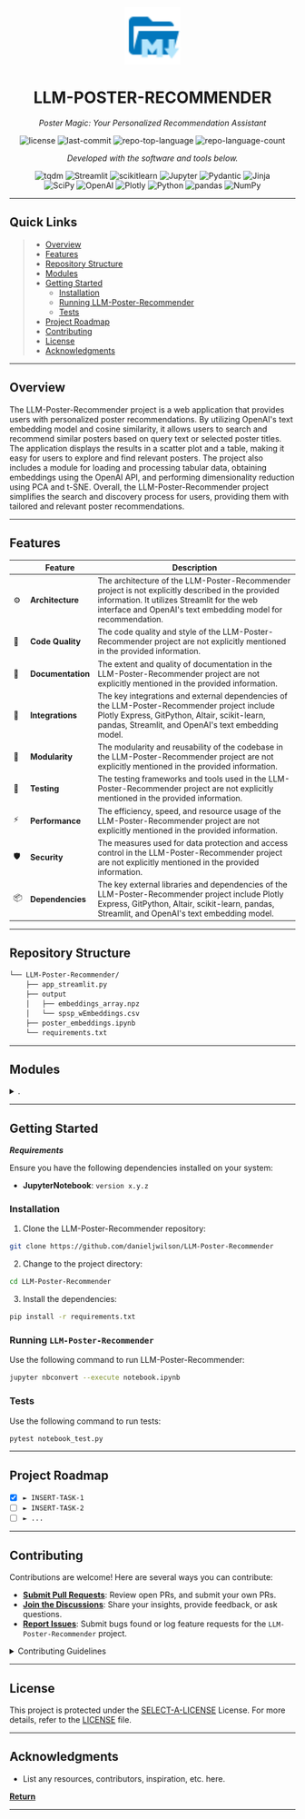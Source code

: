 <p align="center">
  <img src="https://raw.githubusercontent.com/PKief/vscode-material-icon-theme/ec559a9f6bfd399b82bb44393651661b08aaf7ba/icons/folder-markdown-open.svg" width="100" />
</p>
<p align="center">
    <h1 align="center">LLM-POSTER-RECOMMENDER</h1>
</p>
<p align="center">
    <em>Poster Magic: Your Personalized Recommendation Assistant</em>
</p>
<p align="center">
	<img src="https://img.shields.io/github/license/danieljwilson/LLM-Poster-Recommender?style=flat&color=0080ff" alt="license">
	<img src="https://img.shields.io/github/last-commit/danieljwilson/LLM-Poster-Recommender?style=flat&logo=git&logoColor=white&color=0080ff" alt="last-commit">
	<img src="https://img.shields.io/github/languages/top/danieljwilson/LLM-Poster-Recommender?style=flat&color=0080ff" alt="repo-top-language">
	<img src="https://img.shields.io/github/languages/count/danieljwilson/LLM-Poster-Recommender?style=flat&color=0080ff" alt="repo-language-count">
<p>
<p align="center">
		<em>Developed with the software and tools below.</em>
</p>
<p align="center">
	<img src="https://img.shields.io/badge/tqdm-FFC107.svg?style=flat&logo=tqdm&logoColor=black" alt="tqdm">
	<img src="https://img.shields.io/badge/Streamlit-FF4B4B.svg?style=flat&logo=Streamlit&logoColor=white" alt="Streamlit">
	<img src="https://img.shields.io/badge/scikitlearn-F7931E.svg?style=flat&logo=scikit-learn&logoColor=white" alt="scikitlearn">
	<img src="https://img.shields.io/badge/Jupyter-F37626.svg?style=flat&logo=Jupyter&logoColor=white" alt="Jupyter">
	<img src="https://img.shields.io/badge/Pydantic-E92063.svg?style=flat&logo=Pydantic&logoColor=white" alt="Pydantic">
	<img src="https://img.shields.io/badge/Jinja-B41717.svg?style=flat&logo=Jinja&logoColor=white" alt="Jinja">
	<br>
	<img src="https://img.shields.io/badge/SciPy-8CAAE6.svg?style=flat&logo=SciPy&logoColor=white" alt="SciPy">
	<img src="https://img.shields.io/badge/OpenAI-412991.svg?style=flat&logo=OpenAI&logoColor=white" alt="OpenAI">
	<img src="https://img.shields.io/badge/Plotly-3F4F75.svg?style=flat&logo=Plotly&logoColor=white" alt="Plotly">
	<img src="https://img.shields.io/badge/Python-3776AB.svg?style=flat&logo=Python&logoColor=white" alt="Python">
	<img src="https://img.shields.io/badge/pandas-150458.svg?style=flat&logo=pandas&logoColor=white" alt="pandas">
	<img src="https://img.shields.io/badge/NumPy-013243.svg?style=flat&logo=NumPy&logoColor=white" alt="NumPy">
</p>
<hr>

##  Quick Links

> - [ Overview](#-overview)
> - [ Features](#-features)
> - [ Repository Structure](#-repository-structure)
> - [ Modules](#-modules)
> - [ Getting Started](#-getting-started)
>   - [ Installation](#-installation)
>   - [Running LLM-Poster-Recommender](#-running-LLM-Poster-Recommender)
>   - [ Tests](#-tests)
> - [ Project Roadmap](#-project-roadmap)
> - [ Contributing](#-contributing)
> - [ License](#-license)
> - [ Acknowledgments](#-acknowledgments)

---

##  Overview

The LLM-Poster-Recommender project is a web application that provides users with personalized poster recommendations. By utilizing OpenAI's text embedding model and cosine similarity, it allows users to search and recommend similar posters based on query text or selected poster titles. The application displays the results in a scatter plot and a table, making it easy for users to explore and find relevant posters. The project also includes a module for loading and processing tabular data, obtaining embeddings using the OpenAI API, and performing dimensionality reduction using PCA and t-SNE. Overall, the LLM-Poster-Recommender project simplifies the search and discovery process for users, providing them with tailored and relevant poster recommendations.

---

##  Features

|    |   Feature         | Description |
|----|-------------------|---------------------------------------------------------------|
| ⚙️  | **Architecture**  | The architecture of the LLM-Poster-Recommender project is not explicitly described in the provided information. It utilizes Streamlit for the web interface and OpenAI's text embedding model for recommendation. |
| 🔩 | **Code Quality**  | The code quality and style of the LLM-Poster-Recommender project are not explicitly mentioned in the provided information. |
| 📄 | **Documentation** | The extent and quality of documentation in the LLM-Poster-Recommender project are not explicitly mentioned in the provided information. |
| 🔌 | **Integrations**  | The key integrations and external dependencies of the LLM-Poster-Recommender project include Plotly Express, GitPython, Altair, scikit-learn, pandas, Streamlit, and OpenAI's text embedding model. |
| 🧩 | **Modularity**    | The modularity and reusability of the codebase in the LLM-Poster-Recommender project are not explicitly mentioned in the provided information. |
| 🧪 | **Testing**       | The testing frameworks and tools used in the LLM-Poster-Recommender project are not explicitly mentioned in the provided information. |
| ⚡️  | **Performance**   | The efficiency, speed, and resource usage of the LLM-Poster-Recommender project are not explicitly mentioned in the provided information. |
| 🛡️ | **Security**      | The measures used for data protection and access control in the LLM-Poster-Recommender project are not explicitly mentioned in the provided information. |
| 📦 | **Dependencies**  | The key external libraries and dependencies of the LLM-Poster-Recommender project include Plotly Express, GitPython, Altair, scikit-learn, pandas, Streamlit, and OpenAI's text embedding model. |


---

##  Repository Structure

```sh
└── LLM-Poster-Recommender/
    ├── app_streamlit.py
    ├── output
    │   ├── embeddings_array.npz
    │   └── spsp_wEmbeddings.csv
    ├── poster_embeddings.ipynb
    └── requirements.txt
```

---

##  Modules

<details closed><summary>.</summary>

| File                                                                                                                   | Summary                                                                                                                                                                                                                                                                                                                                                             |
| ---                                                                                                                    | ---                                                                                                                                                                                                                                                                                                                                                                 |
| [requirements.txt](https://github.com/danieljwilson/LLM-Poster-Recommender/blob/master/requirements.txt)               | This code snippet, located in the app_streamlit.py file, is part of the larger LLM-Poster-Recommender repository. It contributes to the architecture of the repository by providing the main application logic for the Streamlit-based web interface. Its critical features include displaying poster recommendations and utilizing pre-computed poster embeddings. |
| [app_streamlit.py](https://github.com/danieljwilson/LLM-Poster-Recommender/blob/master/app_streamlit.py)               | This code snippet is part of the LLM-Poster-Recommender repository. It is responsible for searching and recommending similar posters based on query text or selected poster titles. The code utilizes OpenAI's text embedding model and cosine similarity for comparison. The results are displayed in a scatter plot and a table.                                  |
| [poster_embeddings.ipynb](https://github.com/danieljwilson/LLM-Poster-Recommender/blob/master/poster_embeddings.ipynb) | The code snippet in `poster_embeddings.ipynb` is responsible for loading and processing tabular data, filtering and editing the data, obtaining embeddings using the OpenAI API, and performing dimensionality reduction using PCA and t-SNE. The resulting embeddings and reduced dimensions are saved in the output files.                                        |

</details>

---

##  Getting Started

***Requirements***

Ensure you have the following dependencies installed on your system:

* **JupyterNotebook**: `version x.y.z`

###  Installation

1. Clone the LLM-Poster-Recommender repository:

```sh
git clone https://github.com/danieljwilson/LLM-Poster-Recommender
```

2. Change to the project directory:

```sh
cd LLM-Poster-Recommender
```

3. Install the dependencies:

```sh
pip install -r requirements.txt
```

###  Running `LLM-Poster-Recommender`

Use the following command to run LLM-Poster-Recommender:

```sh
jupyter nbconvert --execute notebook.ipynb
```

###  Tests

Use the following command to run tests:

```sh
pytest notebook_test.py
```

---

##  Project Roadmap

- [X] `► INSERT-TASK-1`
- [ ] `► INSERT-TASK-2`
- [ ] `► ...`

---

##  Contributing

Contributions are welcome! Here are several ways you can contribute:

- **[Submit Pull Requests](https://github.com/danieljwilson/LLM-Poster-Recommender/blob/main/CONTRIBUTING.md)**: Review open PRs, and submit your own PRs.
- **[Join the Discussions](https://github.com/danieljwilson/LLM-Poster-Recommender/discussions)**: Share your insights, provide feedback, or ask questions.
- **[Report Issues](https://github.com/danieljwilson/LLM-Poster-Recommender/issues)**: Submit bugs found or log feature requests for the `LLM-Poster-Recommender` project.

<details closed>
    <summary>Contributing Guidelines</summary>

1. **Fork the Repository**: Start by forking the project repository to your github account.
2. **Clone Locally**: Clone the forked repository to your local machine using a git client.
   ```sh
   git clone https://github.com/danieljwilson/LLM-Poster-Recommender
   ```
3. **Create a New Branch**: Always work on a new branch, giving it a descriptive name.
   ```sh
   git checkout -b new-feature-x
   ```
4. **Make Your Changes**: Develop and test your changes locally.
5. **Commit Your Changes**: Commit with a clear message describing your updates.
   ```sh
   git commit -m 'Implemented new feature x.'
   ```
6. **Push to GitHub**: Push the changes to your forked repository.
   ```sh
   git push origin new-feature-x
   ```
7. **Submit a Pull Request**: Create a PR against the original project repository. Clearly describe the changes and their motivations.

Once your PR is reviewed and approved, it will be merged into the main branch.

</details>

---

##  License

This project is protected under the [SELECT-A-LICENSE](https://choosealicense.com/licenses) License. For more details, refer to the [LICENSE](https://choosealicense.com/licenses/) file.

---

##  Acknowledgments

- List any resources, contributors, inspiration, etc. here.

[**Return**](#-quick-links)

---

